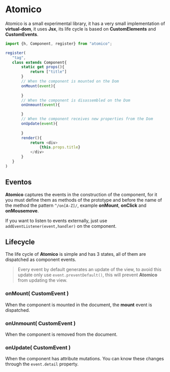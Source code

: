 # Atomico

Atomico is a small experimental library, it has a very small implementation of **virtual-dom**, it uses **Jsx**, its life cycle is based on **CustomElements** and **CustomEvents**.

```js
import {h, Component, register} from "atomico";

register(
   "tag",
   class extends Component{
       static get props(){
           return ["title"]
       }
       // When the component is mounted on the Dom
       onMount(event){
          
       }
       // When the component is disassembled on the Dom
       onUnmount(event){

       }
       // When the component receives new properties from the Dom
       onUpdate(event){
          
       }
       render(){
           return <div>
               {this.props.title}
           </div>
       }
   }   
)
```

## Eventos

**Atomico** captures the events in the construction of the component, for it you must define them as methods of the prototype and before the name of the method the pattern `^/on[A-Z]/`, example **onMount**, **onClick** and **onMousemove**.

If you want to listen to events externally, just use `addEventListener(event,handler)` on the component.

## Lifecycle

The life cycle of **Atomico** is simple and has 3 states, all of them are dispatched as component events.

> Every event by default generates an update of the view, to avoid this update only use `event.preventDefault()`, this will prevent **Atomico** from updating the view.

### onMount( CustomEvent )

When the component is mounted in the document, the **mount** event is dispatched.

### onUnmount( CustomEvent )

When the component is removed from the document.

### onUpdate( CustomEvent )

When the component has attribute mutations. You can know these changes through the `event.detail` property.